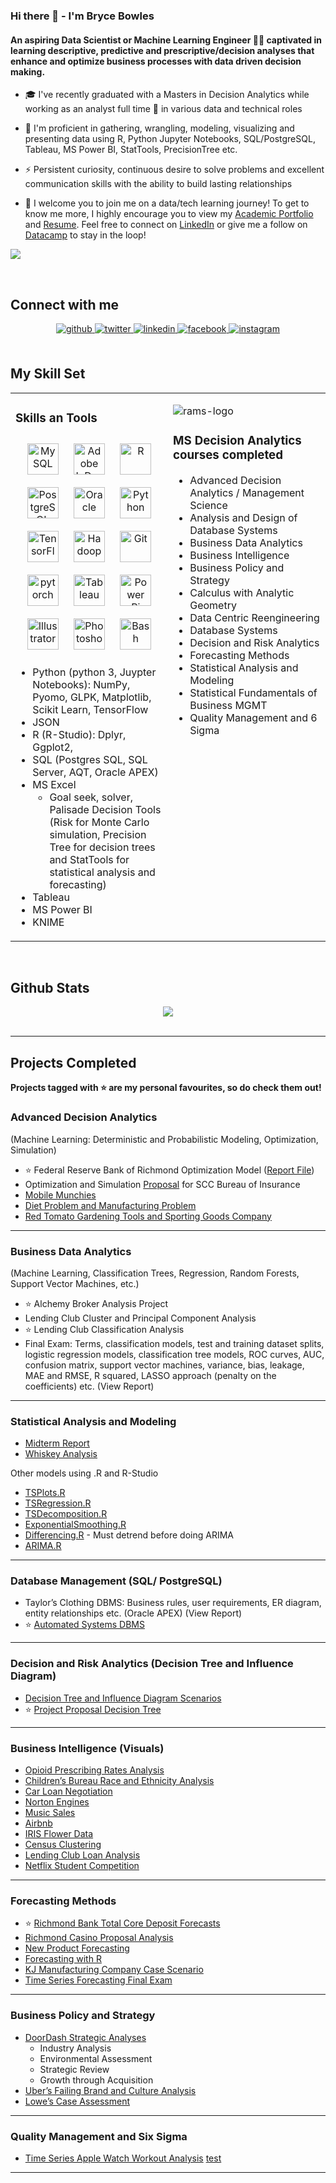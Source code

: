 <!--
**bryce-bowles/bryce-bowles** is a ✨ _special_ ✨ repository because its `README.md` (this file) appears on your GitHub profile.

Here are some ideas to get you started:

- 🔭 I’m currently working on ...
- 🌱 I’m currently learning ...

- 👯 I’m looking to collaborate on ...
- 🤔 I’m looking for help with ...
- 💬 Ask me about ...
- 📫 How to reach me: ...
- 😄 Pronouns: ...
- ⚡ Fun fact: ...
-->


<!--
- <div align="center">
- <img src="https://rishavanand.github.io/static/images/greetings.gif" align="center" style="width: 100%" />
- </div>  
-->

### Hi there 👋 - I'm Bryce Bowles
#### An aspiring Data Scientist or Machine Learning Engineer 👨‍💻 captivated in learning descriptive, predictive and prescriptive/decision analyses that enhance and optimize business processes with data driven decision making.   
  

- 🎓 I've recently graduated with a Masters in Decision Analytics while working as an analyst full time 💼 in various data and technical roles  
  

- 🌱 I'm proficient in gathering, wrangling, modeling, visualizing and presenting data using R, Python Jupyter Notebooks, SQL/PostgreSQL, Tableau, MS Power BI, StatTools, PrecisionTree etc.  
  

- ⚡ Persistent curiosity, continuous desire to solve problems and excellent communication skills with the ability to build lasting relationships  
  

- 📶 I welcome you to join me on a data/tech learning journey! To get to know me more, I highly encourage you to view my [Academic Portfolio](Bryce_Bowles_CV.pdf) and [Resume](Bryce_Bowles_Resume.pdf). Feel free to connect on [LinkedIn](https://linkedin.com/in/kennethleungty) or give me a follow on [Datacamp](https://www.datacamp.com/profile/bowlesbe) to stay in the loop!
  
![](https://komarev.com/ghpvc/?username=bryce-bowles&color=green)

<br/>  

## Connect with me  
<div align="center">
<a href="https://github.com/bryce-bowles" target="_blank">
<img src=https://img.shields.io/badge/github-%2324292e.svg?&style=for-the-badge&logo=github&logoColor=white alt=github style="margin-bottom: 5px;" />
</a>
<a href="https://twitter.com/Brizzy_bowles" target="_blank">
<img src=https://img.shields.io/badge/twitter-%2300acee.svg?&style=for-the-badge&logo=twitter&logoColor=white alt=twitter style="margin-bottom: 5px;" />
</a>
<a href="https://linkedin.com/in/bryce-bowles" target="_blank">
<img src=https://img.shields.io/badge/linkedin-%231E77B5.svg?&style=for-the-badge&logo=linkedin&logoColor=white alt=linkedin style="margin-bottom: 5px;" />
</a>
<a href="https://www.facebook.com/bbowles17" target="_blank">
<img src=https://img.shields.io/badge/facebook-%232E87FB.svg?&style=for-the-badge&logo=facebook&logoColor=white alt=facebook style="margin-bottom: 5px;" />
</a>
<a href="https://instagram.com/bryce_bowles" target="_blank">
<img src=https://img.shields.io/badge/instagram-%23000000.svg?&style=for-the-badge&logo=instagram&logoColor=white alt=instagram style="margin-bottom: 5px;" />
</a>  
</div>  
  

<br/>  


## My Skill Set  
<table><tr><td valign="top" width="50%">



### Skills an Tools 
<div align="center">  
<img style="margin: 10px" src="https://profilinator.rishav.dev/skills-assets/mysql-original-wordmark.svg" alt="MySQL" height="50" />  
<img style="margin: 10px" src="https://profilinator.rishav.dev/skills-assets/adobeindesign.svg" alt="Adobe InDesign" height="50" />  
<img style="margin: 10px" src="https://profilinator.rishav.dev/skills-assets/r.svg" alt="R" height="50" />  
<img style="margin: 10px" src="https://profilinator.rishav.dev/skills-assets/postgresql-original-wordmark.svg" alt="PostgreSQL" height="50" />  
<img style="margin: 10px" src="https://profilinator.rishav.dev/skills-assets/oracle-original.svg" alt="Oracle" height="50" />  
<img style="margin: 10px" src="https://profilinator.rishav.dev/skills-assets/python-original.svg" alt="Python" height="50" />  
<img style="margin: 10px" src="https://profilinator.rishav.dev/skills-assets/tensorflow-icon.svg" alt="TensorFlow" height="50" />  
<img style="margin: 10px" src="https://profilinator.rishav.dev/skills-assets/apache_hadoop-icon.svg" alt="Hadoop" height="50" />  
<img style="margin: 10px" src="https://profilinator.rishav.dev/skills-assets/git-scm-icon.svg" alt="Git" height="50" />  
<img style="margin: 10px" src="https://profilinator.rishav.dev/skills-assets/pytorch-icon.svg" alt="pytorch" height="50" />  
<img style="margin: 10px" src="https://profilinator.rishav.dev/skills-assets/tableau.svg" alt="Tableau" height="50" />  
<img style="margin: 10px" src="https://profilinator.rishav.dev/skills-assets/powerbi.png" alt="Power Bi" height="50" />  
<img style="margin: 10px" src="https://profilinator.rishav.dev/skills-assets/adobe_illustrator-icon.svg" alt="Illustrator" height="50" />  
<img style="margin: 10px" src="https://profilinator.rishav.dev/skills-assets/photoshop-plain.svg" alt="Photoshop" height="50" />  
<img style="margin: 10px" src="https://profilinator.rishav.dev/skills-assets/gnu_bash-icon.svg" alt="Bash" height="50" />  
</div>

* Python (python 3, Juypter Notebooks): NumPy, Pyomo, GLPK, Matplotlib, Scikit Learn, TensorFlow
* JSON
* R (R-Studio): Dplyr, Ggplot2, 
* SQL (Postgres SQL, SQL Server, AQT, Oracle APEX)
* MS Excel
  * Goal seek, solver, Palisade Decision Tools (Risk for Monte Carlo simulation, Precision Tree for decision trees and StatTools for statistical analysis and forecasting)
* Tableau
* MS Power BI
* KNIME

</td><td valign="top" width="50%">

![rams-logo](https://user-images.githubusercontent.com/65502025/150581184-d2fb9f91-94ec-4b0f-85e8-c2623c79e599.png)

### MS Decision Analytics courses completed 

* Advanced Decision Analytics / Management Science
* Analysis and Design of Database Systems
* Business Data Analytics
* Business Intelligence  
* Business Policy and Strategy
* Calculus with Analytic Geometry
* Data Centric Reengineering
* Database Systems
* Decision and Risk Analytics
* Forecasting Methods
* Statistical Analysis and Modeling
* Statistical Fundamentals of Business MGMT 
* Quality Management and 6 Sigma

</td></tr></table>  

<br/>  


## Github Stats  
<div align="center"><img src="https://github-readme-stats.vercel.app/api?username=bryce-bowles&show_icons=true&count_private=true&hide_border=true" align="center" /></div>  

<br/>  


----
## Projects Completed
**Projects tagged with :star: are my personal favourites, so do check them out!**
</div> 

### Advanced Decision Analytics 
(Machine Learning: Deterministic and Probabilistic Modeling, Optimization, Simulation) 
* :star: Federal Reserve Bank of Richmond Optimization Model ([Report File](https://github.com/bryce-bowles/bryce-bowles/files/7901670/Project_Federal_Reserve_Bank_Workspace_Final_Report.pdf))
* Optimization and Simulation [Proposal](https://github.com/bryce-bowles/bryce-bowles/files/7901675/Final_Optimization-Simulation_Proposal.pdf) for SCC Bureau of Insurance 
* [Mobile Munchies](https://github.com/bryce-bowles/mobile-munchies)
* [Diet Problem and Manufacturing Problem](https://github.com/bryce-bowles/bryce-bowles/files/7901694/HW.2.Modeling.and.Solving.LPs.pdf)
* [Red Tomato Gardening Tools and Sporting Goods Company](https://github.com/bryce-bowles/bryce-bowles/files/7901690/HW.3.LP.Modeling.and.Sensitivity.pdf)
 
----------

### Business Data Analytics 
(Machine Learning, Classification Trees, Regression, Random Forests, Support Vector Machines, etc.)
* :star: Alchemy Broker Analysis Project
* Lending Club Cluster and Principal Component Analysis
* :star: Lending Club Classification Analysis
* Final Exam: Terms, classification models, test and training dataset splits, logistic regression models, classification tree models, ROC curves, AUC, confusion matrix, support vector machines, variance, bias, leakage, MAE and RMSE, R squared, LASSO approach (penalty on the coefficients) etc.
(View Report)

----------

### Statistical Analysis and Modeling
* [Midterm Report]()
* [Whiskey Analysis](https://github.com/bryce-bowles/whiskey-prediction.git)

Other models using .R and R-Studio
*	[TSPlots.R](https://github.com/bryce-bowles/ts-plots.R.git) 
*	[TSRegression.R]() 
*	[TSDecomposition.R](https://github.com/bryce-bowles/ts-decomposition.R.git)
*	[ExponentialSmoothing.R](https://github.com/bryce-bowles/ts-exponential-smoothing.git) 
*	[Differencing.R](https://github.com/bryce-bowles/differencing.git) - Must detrend before doing ARIMA
*	[ARIMA.R](https://github.com/bryce-bowles/arima-r.git) 
---------

### Database Management (SQL/ PostgreSQL)
* Taylor’s Clothing DBMS: Business rules, user requirements, ER diagram, entity relationships etc. (Oracle APEX)
(View Report)
* :star: [Automated Systems DBMS](https://github.com/bryce-bowles/scc-work-dbms.git)
---------

### Decision and Risk Analytics (Decision Tree and Influence Diagram)
* [Decision Tree and Influence Diagram Scenarios](https://github.com/bryce-bowles/decision-tree-midterm.git)
* :star: [Project Proposal Decision Tree](https://github.com/bryce-bowles/career-change-decision-tree.git)
---------

### Business Intelligence (Visuals)
* [Opioid Prescribing Rates Analysis](https://github.com/bryce-bowles/opioid-prescribing-rates.git)
* [Children’s Bureau Race and Ethnicity Analysis](https://github.com/bryce-bowles/childrens-bureau-race-analysis.git)
* [Car Loan Negotiation](https://github.com/bryce-bowles/car-loan-negotiation_goal-seek.git)
* [Norton Engines](https://github.com/bryce-bowles/norton-engines.git)
* [Music Sales](https://github.com/bryce-bowles/music-sales.git)
* [Airbnb](https://github.com/bryce-bowles/airbnb.git)
* [IRIS Flower Data](https://github.com/bryce-bowles/iris-flower.git)
* [Census Clustering](https://github.com/bryce-bowles/census-clustering.git)
* [Lending Club Loan Analysis](https://github.com/bryce-bowles/lending-club-loan-analysis.git) 
* [Netflix Student Competition](https://github.com/bryce-bowles/netflix-student-competition.git)
---------
 
### Forecasting Methods
* :star: [Richmond Bank Total Core Deposit Forecasts](https://github.com/bryce-bowles/tsf-richmond-bank.git)
* [Richmond Casino Proposal Analysis](https://github.com/bryce-bowles/richmond-casino-analysis.git)
* [New Product Forecasting](https://github.com/bryce-bowles/new-product-forecasting-concepts.git)
* [Forecasting with R](https://github.com/bryce-bowles/forecasting_with_R.git)
* [KJ Manufacturing Company Case Scenario](https://github.com/bryce-bowles/KJ-manufacturing-TSF.git)
* [Time Series Forecasting Final Exam](https://github.com/bryce-bowles/forecasting-final-exam.git)
---------

### Business Policy and Strategy
* [DoorDash Strategic Analyses](https://github.com/bryce-bowles/doordash-strategic-analysis.git)
  * Industry Analysis
  * Environmental Assessment
  * Strategic Review
  * Growth through Acquisition
* [Uber’s Failing Brand and Culture Analysis](https://github.com/bryce-bowles/uber-culture.git)
* [Lowe’s Case Assessment](https://github.com/bryce-bowles/lowes-case-assessment.git)
---------

### Quality Management and Six Sigma
* [Time Series Apple Watch Workout Analysis](https://github.com/bryce-bowles/TS-Apple_Watch_Data) [test](#TS-Apple_Watch_Data)
---------

<!--

## Portfolio Contents
1. [Computer Vision](#computer-vision)
2. [Data Extraction and Web Scraping](#data-extraction-and-web-scraping)
3. [Data Science Certification Guides](#data-science-certification-guides)
4. [Data Science Tools](#data-science-tools)

___
<a name="computer-vision"></a>
## Computer Vision :eye_speech_bubble:
| Title | Article | Repo |
| --- | --- | --- |
| Classifying Images of Alcoholic Beverages with fast.ai v2 | [:link:](https://towardsdatascience.com/classifying-images-of-alcoholic-beverages-with-fast-ai-34c4560b5543?sk=d0efa0e6b6d214c52b337a0381a4fd3d) | [:link:](https://github.com/kennethleungty/Alcohol-Image-Classifier-fastai) |
| Russian Car Plate Detection with OpenCV and TesseractOCR | [:link:](https://towardsdatascience.com/russian-car-plate-detection-with-opencv-and-tesseractocr-dce3d3f9ff5c?sk=263f4351c3c2c5cd9c60a4469b9dab08) | [:link:](https://github.com/kennethleungty/Car-Plate-Detection-OpenCV-TesseractOCR) |
| Evaluate OCR Output Quality with Character Error Rate (CER) and Word Error Rate (WER) | [:link:](https://towardsdatascience.com/evaluating-ocr-output-quality-with-character-error-rate-cer-and-word-error-rate-wer-853175297510?sk=9b76f0a994edc90c105f71ac2f7d725f) | [:link:](https://github.com/kennethleungty/OCR-Metrics-CER-WER) |
| Top Python libraries for Image Augmentation in Computer Vision | [:link:](https://towardsdatascience.com/top-python-libraries-for-image-augmentation-in-computer-vision-2566bed0533e?sk=a45cb5c2070f8434f876d48597addd33) | [:link:](https://github.com/kennethleungty/Image-Augmentation-Libraries) |
| :star: PyTorch Ignite Tutorial - Classifying Tiny ImageNet with EfficientNet | [:link:](https://towardsdatascience.com/pytorch-ignite-classifying-tiny-imagenet-with-efficientnet-e5b1768e5e8f?sk=505c5489f67772912e40ce0ed67bba20) | [:link:](https://github.com/kennethleungty/PyTorch-Tiny-ImageNet-Classification) |

___
<a name="data-extraction-and-web-scraping"></a>
-->

